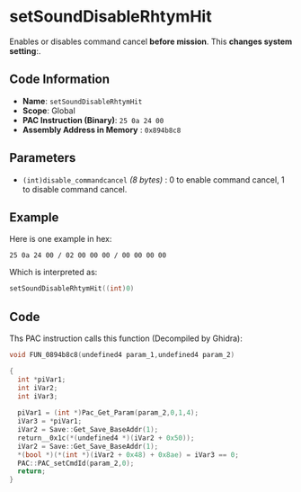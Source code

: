 # setSoundDisableRhtymHit

Enables or disables command cancel **before mission**. This **changes system setting**:.

## Code Information

- **Name**: `setSoundDisableRhtymHit`
- **Scope**: Global
- **PAC Instruction (Binary)**: `25 0a 24 00`
- **Assembly Address in Memory** : `0x894b8c8`

## Parameters

- `(int)disable_commandcancel` *(8 bytes)* : 0 to enable command cancel, 1 to disable command cancel.

## Example

Here is one example in hex:

```25 0a 24 00 / 02 00 00 00 / 00 00 00 00```

Which is interpreted as:

```c
setSoundDisableRhtymHit((int)0)
```

## Code

Ths PAC instruction calls this function (Decompiled by Ghidra):

```c
void FUN_0894b8c8(undefined4 param_1,undefined4 param_2)

{
  int *piVar1;
  int iVar2;
  int iVar3;
  
  piVar1 = (int *)Pac_Get_Param(param_2,0,1,4);
  iVar3 = *piVar1;
  iVar2 = Save::Get_Save_BaseAddr(1);
  return__0x1c(*(undefined4 *)(iVar2 + 0x50));
  iVar2 = Save::Get_Save_BaseAddr(1);
  *(bool *)(*(int *)(iVar2 + 0x48) + 0x8ae) = iVar3 == 0;
  PAC::PAC_setCmdId(param_2,0);
  return;
}
```

